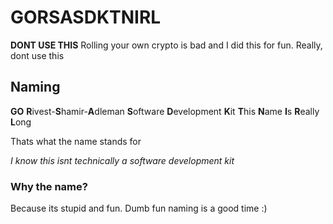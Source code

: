 # GORSASDKTNIRL

**DONT USE THIS**
Rolling your own crypto is bad and I did this for fun. Really, dont use this

## Naming

**GO** **R**ivest-**S**hamir-**A**dleman **S**oftware **D**evelopment **K**it **T**his **N**ame **I**s **R**eally **L**ong

Thats what the name stands for

*I know this isnt technically a software development kit*

### Why the name?
Because its stupid and fun. Dumb fun naming is a good time :)


